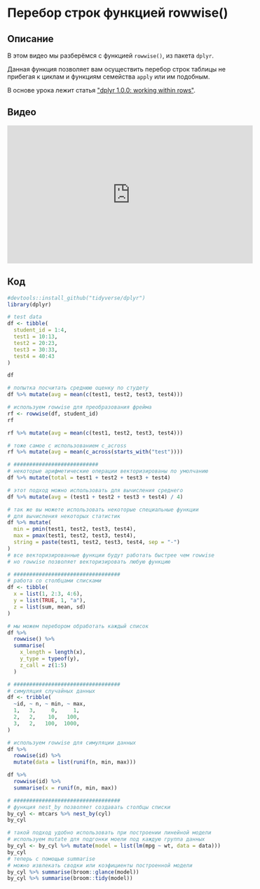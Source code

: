 # Перебор строк функцией rowwise()

## Описание
В этом видео мы разберёмся с функцией `rowwise()`, из пакета `dplyr`.

Данная функция позволяет вам осуществить перебор строк таблицы не прибегая к циклам и функциям семейства `apply` или им подобным.

В основе урока лежит статья ["dplyr 1.0.0: working within rows"](https://www.tidyverse.org/blog/2020/04/dplyr-1-0-0-rowwise/).

## Видео
<iframe width="560" height="315" src="https://www.youtube.com/embed/b23WR3vEGJc" title="YouTube video player" frameborder="0" allow="accelerometer; autoplay; clipboard-write; encrypted-media; gyroscope; picture-in-picture" allowfullscreen></iframe>

## Код

```r
#devtools::install_github("tidyverse/dplyr")
library(dplyr)

# test data
df <- tibble(
  student_id = 1:4, 
  test1 = 10:13, 
  test2 = 20:23, 
  test3 = 30:33, 
  test4 = 40:43
)

df

# попытка посчитать среднюю оценку по студету
df %>% mutate(avg = mean(c(test1, test2, test3, test4)))

# используем rowwise для преобразования фрейма
rf <- rowwise(df, student_id)
rf

rf %>% mutate(avg = mean(c(test1, test2, test3, test4)))

# тоже самое с использованием c_across
rf %>% mutate(avg = mean(c_across(starts_with("test"))))

# ###########################
# некоторые арифметические операции векторизированы по умолчанию
df %>% mutate(total = test1 + test2 + test3 + test4)

# этот подход можно использовать для вычисления среднего
df %>% mutate(avg = (test1 + test2 + test3 + test4) / 4)

# так же вы можете использовать некоторые специальные функции
# для вычисления некоторых статистик
df %>% mutate(
  min = pmin(test1, test2, test3, test4), 
  max = pmax(test1, test2, test3, test4), 
  string = paste(test1, test2, test3, test4, sep = "-")
)
# все векторизированные функции будут работать быстрее чем rowwise
# но rowwise позволяет векторизировать любую функцию

# ##################################
# работа со столбцами списками
df <- tibble(
  x = list(1, 2:3, 4:6),
  y = list(TRUE, 1, "a"),
  z = list(sum, mean, sd)
)

# мы можем перебором обработать каждый список
df %>% 
  rowwise() %>% 
  summarise(
    x_length = length(x),
    y_type = typeof(y),
    z_call = z(1:5)
  )

# ##################################
# симуляция случайных данных
df <- tribble(
  ~id, ~ n, ~ min, ~ max,
  1,   3,     0,     1,
  2,   2,    10,   100,
  3,   2,   100,  1000,
)

# используем rowwise для симуляции данных
df %>%
  rowwise(id) %>%
  mutate(data = list(runif(n, min, max)))

df %>%
  rowwise(id) %>%
  summarise(x = runif(n, min, max))

# ##################################
# функция nest_by позволяет создавать столбцы списки
by_cyl <- mtcars %>% nest_by(cyl)
by_cyl

# такой подход удобно использовать при построении линейной модели
# используем mutate для подгонки моели под каждую группа данных
by_cyl <- by_cyl %>% mutate(model = list(lm(mpg ~ wt, data = data)))
by_cyl
# теперь с помощью summarise 
# можно извлекать сводки или коэфициенты построенной модели
by_cyl %>% summarise(broom::glance(model))
by_cyl %>% summarise(broom::tidy(model))
```
